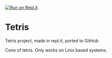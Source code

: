 [![Run on Repl.it](https://repl.it/badge/github/Rickardo987/Tetris)](https://repl.it/github/Rickardo987/Tetris)
# Tetris
Tetris project, made in repl.it, ported to GitHub

Cone of tetris. Only works on Linix based systems.
